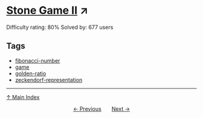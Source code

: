 # [Stone Game II](https://projecteuler.net/problem=325) ↗️

Difficulty rating: 80%
Solved by: 677 users
## Tags

- [fibonacci-number](../tags/fibonacci-number.md)
- [game](../tags/game.md)
- [golden-ratio](../tags/golden-ratio.md)
- [zeckendorf-representation](../tags/zeckendorf-representation.md)



---

[↑ Main Index](../README.md)


<div align=center><a href='324.md'>← Previous</a> &nbsp;&nbsp; &nbsp;&nbsp;  <a href='326.md'>Next →</a></div>

